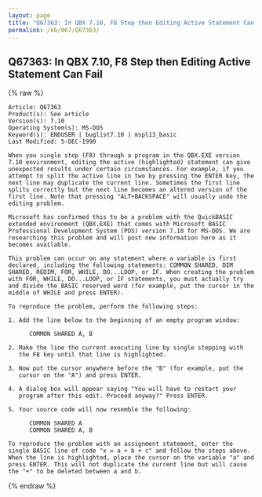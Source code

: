```yaml
---
layout: page
title: "Q67363: In QBX 7.10, F8 Step then Editing Active Statement Can Fail"
permalink: /kb/067/Q67363/
---
```


## Q67363: In QBX 7.10, F8 Step then Editing Active Statement Can Fail

{% raw %}

	Article: Q67363
	Product(s): See article
	Version(s): 7.10
	Operating System(s): MS-DOS
	Keyword(s): ENDUSER | buglist7.10 | mspl13_basic
	Last Modified: 5-DEC-1990
	
	When you single step (F8) through a program in the QBX.EXE version
	7.10 environment, editing the active (highlighted) statement can give
	unexpected results under certain circumstances. For example, if you
	attempt to split the active line in two by pressing the ENTER key, the
	next line may duplicate the current line. Sometimes the first line
	splits correctly but the next line becomes an altered version of the
	first line. Note that pressing "ALT+BACKSPACE" will usually undo the
	editing problem.
	
	Microsoft has confirmed this to be a problem with the QuickBASIC
	extended environment (QBX.EXE) that comes with Microsoft BASIC
	Professional Development System (PDS) version 7.10 for MS-DOS. We are
	researching this problem and will post new information here as it
	becomes available.
	
	This problem can occur on any statement where a variable is first
	declared, including the following statements: COMMON SHARED, DIM
	SHARED, REDIM, FOR, WHILE, DO...LOOP, or IF. When creating the problem
	with FOR, WHILE, DO...LOOP, or IF statements, you must actually try
	and divide the BASIC reserved word (for example, put the cursor in the
	middle of WHILE and press ENTER).
	
	To reproduce the problem, perform the following steps:
	
	1. Add the line below to the beginning of an empty program window:
	
	      COMMON SHARED A, B
	
	2. Make the line the current executing line by single stepping with
	   the F8 key until that line is highlighted.
	
	3. Now put the cursor anywhere before the "B" (for example, put the
	   cursor on the "A") and press ENTER.
	
	4. A dialog box will appear saying "You will have to restart your
	   program after this edit. Proceed anyway?" Press ENTER.
	
	5. Your source code will now resemble the following:
	
	      COMMON SHARED A
	      COMMON SHARED A, B
	
	To reproduce the problem with an assignment statement, enter the
	single BASIC line of code "x = a + b + c" and follow the steps above.
	When the line is highlighted, place the cursor on the variable "a" and
	press ENTER. This will not duplicate the current line but will cause
	the "+" to be deleted between a and b.

{% endraw %}

